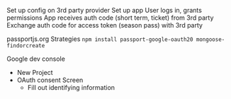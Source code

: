 
Set up config on 3rd party provider
Set up app
User logs in, grants permissions
App receives auth code (short term, ticket) from 3rd party
Exchange auth code for access token (season pass) with 3rd party

passportjs.org
	Strategies
		`npm install passport-google-oauth20 mongoose-findorcreate` 

Google dev console
- New Project
- OAuth consent Screen
	- Fill out identifying information
